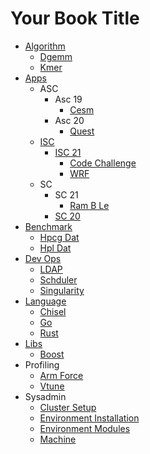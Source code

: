 # Your Book Title

- [Algorithm](Algorithm/README.md)
  * [Dgemm](Algorithm/dgemm.md)
  * [Kmer](Algorithm/kmer.md)
- [Apps](Apps/README.md)
  - ASC
    - Asc 19
      * [Cesm](Apps/ASC/asc-19/cesm.md)
    - Asc 20
      * [Quest](Apps/ASC/asc-20/quest.md)
  - [ISC](Apps/ISC/README.md)
    - [ISC 21](Apps/ISC/ISC-21/README.md)
      * [Code Challenge](Apps/ISC/ISC-21/CodeChallenge.md)
      * [WRF](Apps/ISC/ISC-21/WRF.md)
  - SC
    - SC 21
      * [Ram B Le](Apps/SC/SC21/ramBLe.md)
    * [SC 20](Apps/SC/SC20.md)
- [Benchmark](Benchmark/README.md)
  * [Hpcg Dat](Benchmark/hpcg-dat.md)
  * [Hpl Dat](Benchmark/hpl-dat.md)
- [Dev Ops](DevOps/README.md)
  * [LDAP](DevOps/LDAP.md)
  * [Schduler](DevOps/Schduler.md)
  * [Singularity](DevOps/Singularity.md)
- [Language](Language/README.md)
  * [Chisel](Language/Chisel.md)
  * [Go](Language/Go.md)
  * [Rust](Language/Rust.md)
- [Libs](Libs/README.md)
  * [Boost](Libs/Boost.md)
- Profiling
  * [Arm Force](Profiling/ArmForce.md)
  * [Vtune](Profiling/Vtune.md)
- Sysadmin
  * [Cluster Setup](Sysadmin/cluster-setup.md)
  * [Environment Installation](Sysadmin/environment-installation.md)
  * [Environment Modules](Sysadmin/environment-modules.md)
  * [Machine](Sysadmin/machine.md)
